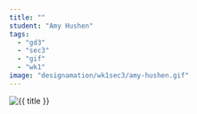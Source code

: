 ```yaml
---
title: ""
student: "Amy Hushen"
tags:
  - "gd3"
  - "sec3"
  - "gif"
  - "wk1"
image: "designamation/wk1sec3/amy-hushen.gif"
---
```


<img src="{{urls.media}}/{{ image }}" alt="{{ title }}"/>


